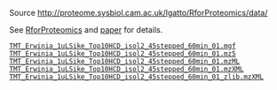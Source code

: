 Source http://proteome.sysbiol.cam.ac.uk/lgatto/RforProteomics/data/

See [RforProteomics](http://lgatto.github.io/RforProteomics/) and [paper](http://arxiv.org/abs/1305.6559) for details.

[`TMT_Erwinia_1uLSike_Top10HCD_isol2_45stepped_60min_01.mgf`](http://proteome.sysbiol.cam.ac.uk/lgatto/RforProteomics/data/TMT_Erwinia_1uLSike_Top10HCD_isol2_45stepped_60min_01.mgf)
[`TMT_Erwinia_1uLSike_Top10HCD_isol2_45stepped_60min_01.mz5`](http://proteome.sysbiol.cam.ac.uk/lgatto/RforProteomics/data/TMT_Erwinia_1uLSike_Top10HCD_isol2_45stepped_60min_01.mz5)
[`TMT_Erwinia_1uLSike_Top10HCD_isol2_45stepped_60min_01.mzML`](http://proteome.sysbiol.cam.ac.uk/lgatto/RforProteomics/data/TMT_Erwinia_1uLSike_Top10HCD_isol2_45stepped_60min_01.mzML)
[`TMT_Erwinia_1uLSike_Top10HCD_isol2_45stepped_60min_01.mzXML`](http://proteome.sysbiol.cam.ac.uk/lgatto/RforProteomics/data/TMT_Erwinia_1uLSike_Top10HCD_isol2_45stepped_60min_01.mzXML)
[`TMT_Erwinia_1uLSike_Top10HCD_isol2_45stepped_60min_01_zlib.mzXML`](http://proteome.sysbiol.cam.ac.uk/lgatto/RforProteomics/data/TMT_Erwinia_1uLSike_Top10HCD_isol2_45stepped_60min_01_zlib.mzXML)
